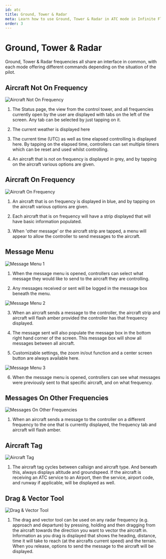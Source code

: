 ```yaml
---
id: atc
title: Ground, Tower & Radar
meta: Learn how to use Ground, Tower & Radar in ATC mode in Infinite Flight.
order: 3
---
```


# Ground, Tower & Radar

Ground, Tower & Radar frequencies all share an interface in common, with each mode offering different commands depending on the situation of the pilot.



## Aircraft Not On Frequency

![Aircraft Not On Frequency](_images/manual/frames/atc-aircraft-not-on-frequency.jpg)



1. The Status page, the view from the control tower, and all frequencies currently open by the user are displayed with tabs on the left of the screen. Any tab can be selected by just tapping on it.

   

2. The current weather is displayed here

   

3. The current time (UTC) as well as time elapsed controlling is displayed here. By tapping on the elapsed time, controllers can set multiple timers which can be reset and used whilst controlling.

   

4. An aircraft that is not on frequency is displayed in grey, and by tapping on the aircraft various options are given.



## Aircraft On Frequency

![Aircraft On Frequency](_images/manual/frames/atc-aircraft-on-frequency.jpg)



1. An aircraft that is on frequency is displayed in blue, and by tapping on the aircraft various options are given.

   

2. Each aircraft that is on frequency will have a strip displayed that will have basic information populated.

   

3. When &#39;other message&#39; or the aircraft strip are tapped, a menu will appear to allow the controller to send messages to the aircraft.



## Message Menu

![Message Menu 1](_images/manual/frames/atc-message-menu-1.jpg)



1. When the message menu is opened, controllers can select what message they would like to send to the aircraft they are controlling.

   

2. Any messages received or sent will be logged in the message box beneath the menu.



![Message Menu 2](_images/manual/frames/atc-message-menu-2.jpg)



3. When an aircraft sends a message to the controller, the aircraft strip and aircraft will flash amber provided the controller has that frequency displayed.

   

4. The message sent will also populate the message box in the bottom right hand corner of the screen. This message box will show all messages between all aircraft.

   

5. Customizable settings, the zoom in/out function and a center screen button are always available here.



![Message Menu 3](_images/manual/frames/atc-message-menu-3.jpg)



6. When the message menu is opened, controllers can see what messages were previously sent to that specific aircraft, and on what frequency.



## Messages On Other Frequencies

![Messages On Other Frequencies](_images/manual/frames/atc-messages-on-other-frequencies.jpg)



1. When an aircraft sends a message to the controller on a different frequency to the one that is currently displayed, the frequency tab and aircraft will flash amber.



## Aircraft Tag

![Aircraft Tag](_images/manual/frames/atc-aircraft-tag.jpg)



1. The aircraft tag cycles between callsign and aircraft type. And beneath this, always displays altitude and groundspeed. If the aircraft is receiving an ATC service to an Airport, then the service, airport code, and runway if applicable, will be displayed as well.



## Drag & Vector Tool

![Drag & Vector Tool](_images/manual/frames/atc-drag-and-vector.jpg)



1. The drag and vector tool can be used on any radar frequency (e.g. approach and departure) by pressing, holding and then dragging from the aircraft towards the direction you want to vector the aircraft in.
Information as you drag is displayed that shows the heading, distance, time it will take to reach (at the aircrafts current speed) and the terrain. When you release, options to send the message to the aircraft will be displayed.
